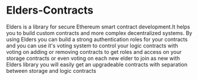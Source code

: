# Elders-Contracts
Elders is a library for secure Ethereum smart contract development.It helps you to build custom contracts and more complex decentralized systems.
By using Elders you can build a strong authentication roles for your contracts and you can use it's voting system to control your logic
contracts with voting on adding or removing contracts to get roles and access on your storage contracts or even voting on each new elder to join as new 
with Elders library you will easily get an upgradeable contracts with separation between storage and logic contracts

